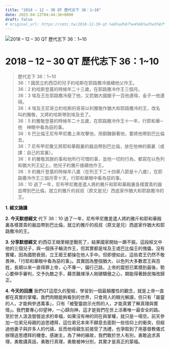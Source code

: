 ```yaml
---
title: "2018 – 12 – 30 QT 歷代志下 36：1~10"
date: 2025-04-12T04:44:36+0800
draft: false
# original_url: https://cmtc.tw/2018-12-30-qt-%e6%ad%b7%e4%bb%a3%e5%bf%97%e4%b8%8b-36%ef%bc%9a110
---
```


![2018 – 12 – 30 QT 歷代志下 36：1\~10](/images/qt.jpg   "2018 – 12 – 30 QT 歷代志下 36：1\~10")

# 2018 – 12 – 30 QT 歷代志下 36：1\~10

> 歷代志下 36：1\~10  
> 36：1 國民立約西亞的兒子約哈斯在耶路撒冷接續他父作王。  
> 36：2 約哈斯登基的時候年二十三歲，在耶路撒冷作王三個月。  
> 36：3 埃及王在耶路撒冷廢了他，又罰猶大國銀子一百他連得，金子一他連得。  
> 36：4 埃及王尼哥立約哈斯的哥哥以利雅敬作猶大和耶路撒冷的王，改名叫約雅敬，又將約哈斯帶到埃及去了。  
> 36：5 約雅敬登基的時候年二十五歲，在耶路撒冷作王十一年，行耶和華─他　神眼中看為惡的事。  
> 36：6 巴比倫王尼布甲尼撒上來攻擊他，用銅鍊鎖著他，要將他帶到巴比倫去。  
> 36：7 尼布甲尼撒又將耶和華殿裏的器皿帶到巴比倫，放在他神的廟裏（或譯：自己的宮裏）。  
> 36：8 約雅敬其餘的事和他所行可憎的事，並他一切的行為，都寫在以色列和猶大列王記上。他兒子約雅斤接續他作王。  
> 36：9 約雅斤登基的時候年八歲（在列王下二十四章八節是十八歲），在耶路撒冷作王三個月零十天，行耶和華眼中看為惡的事。  
> 36：10 過了一年，尼布甲尼撒差遣人將約雅斤和耶和華殿裏各樣寶貴的器皿帶到巴比倫，就立約雅斤的叔叔（原文是兄）西底家作猶大和耶路撒冷的王。

**1. 經文誦讀**

**2.  今天默想經文**
代下 36：10 過了一年，尼布甲尼撒差遣人將約雅斤和耶和華殿裏各樣寶貴的器皿帶到巴比倫，就立約雅斤的叔叔（原文是兄）西底家作猶大和耶路撒冷的王。

**3. 分享默想經文**
約西亞王糊里糊塗戰死了，結果國家開始一蹶不振。這段經文中他的三個兒子，與一個孫子輪流作王，但其實都是埃及王或巴比倫王的傀儡，沒有實權，因為國勢衰弱，立王廢王都操在他人手中。但即便如此，這些君王仍然不敬畏神，「行耶和華眼中看為惡的事」。其實因為整個猶大、以色列大多數君王與百姓，長期以來一直得罪上帝，心不專一，偏行己路，上帝的震怒已累積到最後，勢心要伸手審判，交予仇敵之手，藉苦難煉淨人剛硬驕傲之心，期能得著餘民悔改歸正。

**4. 今天的回應**
我們QT這麼久的聖經，學習到一個最顛覆性的觀念，就是上帝一直都在真實的掌權。我們肉眼能夠看到的世界，只會用人的眼光解讀，但只有「屬靈的人，才能夠參透萬事」，只有「被聖靈啟示光照的人，才能真實了解真理與實情」。我們要專心仰望神，一心歸向神，這才是我們在世上活著唯一最安全的路。至於世人汲汲營營追求的幸福，如果沒有神的同在與掌權，就只是一場空。前天參加一位弟兄母親的追思禮拜，這位弟兄本來不願意去面對一些信仰上的衝突，但經過他妻子與許多人的代禱，反而他母親生前接受了洗禮，也爭取到了用基督教儀式辦理追思禮拜的機會。感謝主，為了神的緣故，我們敢於世人有別，勇敢追求真理，勇敢講真話，勇敢行真理，勇敢被神分別，其實才是真正的蒙福。

